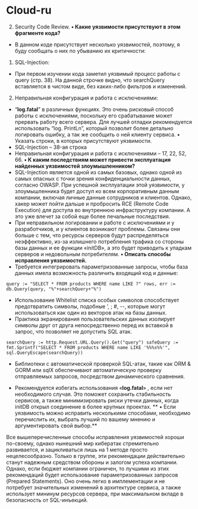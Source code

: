 # Cloud-ru

2) Security Code Review.
**•	Какие уязвимости присутствуют в этом фрагменте кода?**
-	В данном коде присутствует несколько уязвимостей, поэтому, я буду сообщать о них по убыванию их критичности:
1.	SQL-Injection:
-	 При первом изучении кода заметил уязвимый процесс работы с query (стр. 38).  На данной строчке видно, что searchQuery вставляется в чистом виде, без каких-либо фильтров и изменений. 

2.	Неправильная конфигурация и работа с исключениями:
- “**log.fatal**” в различных функциях. Это очень рисковый способ работы с исключениями, поскольку его срабатывание может прервать работу всего сервера. Для лучшей отладки рекомендуется использовать “log. PrintLn”, который позволит более детально логировать ошибку, а так же сообщить о ней клиенту сервиса. 
•	Указать строки, в которых присутствуют уязвимости.
-	SQL-Injection – 38-ая строка
-	Неправильная конфигурация и работа с исключениями – 17, 22, 52, 66.
**•	К каким последствиям может привести эксплуатация найденных уязвимостей злоумышленником?**
- SQL-Injection является одной из самых базовых, однако одной из самых опасных с точки зрения конфиденциальности данных, согласно OWASP. При успешной эксплуатации этой уязвимости, у злоумышленника будет доступ ко всем корпоративным данным компании, включая личные данные сотрудников и клиентов. Однако, хакер может пойти дальше и пробросить RCE (Remote Code Execution) для доступа во внутреннюю инфраструктуру компании. А это уже влечет за собой еще более печальные последствия.
- При неправильном логировании и работе с исключениями и у разработчиков, и у клиентов возникают проблемы. Связаны они больше с тем, что ресурсы серверов будут распределяться неэффективно, из-за излишнего потребления трафика со стороны базы данных и ее функции «initDB», а это будет приводить к упадкам серверов и недовольным потребителям.
**•	Описать способы исправления уязвимостей.**
-  Требуется интегрировать параметризованные запросы, чтобы база данных имела возможность различить входящий код и данные:

`query := "SELECT * FROM products WHERE name LIKE ?"
rows, err := db.Query(query, "%"+searchQuery+"%")`

-  Использование Whitelist списка особых символов способствует предотвратить символы, подобные ‘, ; #, --, которые могут использоваться как один из векторов атак на базы данных. 
-  Практика экранирования пользовательских данных изолирует символы друг от друга непосредственно перед их вставкой в запрос, что позволяет не допустить SQL атак. 

`searchQuery := http.Request.URL.Query().Get("query")
safeQuery := fmt.Sprintf("SELECT * FROM products WHERE name LIKE '%%%s%%'", sql.QueryEscape(searchQuery))`

- Библиотеки с автоматической проверкой SQL-атак, такие как ORM & GORM или sqlX обеспечивают автоматическую проверку отправляемых запросов, посредством динамического сравнения.

- Рекомендуется избегать использования «**log.fatal**» , если нет необходимого случая. Это поможет сохранить стабильность сервисов, а также минимизировать риски утечки данных, когда initDB открыл соединение в более крупных проектах.
**
•	Если уязвимость можно исправить несколькими способами, необходимо перечислить их, выбрать лучший по вашему мнению и аргументировать свой выбор.**

Все вышеперечисленные способы исправления уязвимостей хороши по-своему, однако нынешний мир кибератак стремительно развивается, и зацикливаться лишь на 1 методе просто нецелесообразно. Только в группе, эти рекомендации действительно станут надежным средством обороны и залогом успеха компании. 
Однако, если бюджет компании ограничен, то лучшими из этих рекомендаций будет использование параметризованных запросов (Prepared Statements). Оно очень легко в имплементации и не потребует значительных изменений в архитектуре сервиса, а также использует мининум ресурсов сервера, при максимальном вкладе в безопасность от SQL-инъекций.
